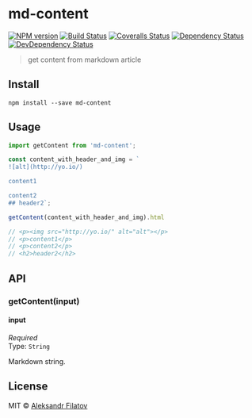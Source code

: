 # md-content

[![NPM version][npm-image]][npm-url]
[![Build Status][travis-image]][travis-url]
[![Coveralls Status][coveralls-image]][coveralls-url]
[![Dependency Status][depstat-image]][depstat-url]
[![DevDependency Status][depstat-dev-image]][depstat-dev-url]

> get content from markdown article

## Install

    npm install --save md-content

## Usage

```js
import getContent from 'md-content';

const content_with_header_and_img = `
![alt](http://yo.io/)

content1

content2
## header2`;

getContent(content_with_header_and_img).html

// <p><img src="http://yo.io/" alt="alt"></p>
// <p>content1</p>
// <p>content2</p>
// <h2>header2</h2>

```

## API

### getContent(input)

#### input

*Required*  
Type: `String`

Markdown string.

## License

MIT © [Aleksandr Filatov](https://alfilatov.com)

[npm-url]: https://npmjs.org/package/md-content
[npm-image]: https://img.shields.io/npm/v/md-content.svg?style=flat-square

[travis-url]: https://travis-ci.org/greybax/md-content
[travis-image]: https://img.shields.io/travis/greybax/md-content.svg?style=flat-square

[coveralls-url]: https://coveralls.io/r/greybax/md-content
[coveralls-image]: https://img.shields.io/coveralls/greybax/md-content.svg?style=flat-square

[depstat-url]: https://david-dm.org/greybax/md-content
[depstat-image]: https://david-dm.org/greybax/md-content.svg?style=flat-square

[depstat-dev-url]: https://david-dm.org/greybax/md-content
[depstat-dev-image]: https://david-dm.org/greybax/md-content/dev-status.svg?style=flat-square
